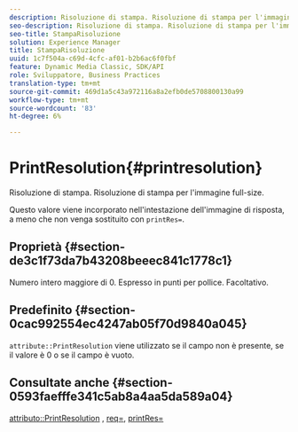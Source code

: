 ```yaml
---
description: Risoluzione di stampa. Risoluzione di stampa per l'immagine full-size.
seo-description: Risoluzione di stampa. Risoluzione di stampa per l'immagine full-size.
seo-title: StampaRisoluzione
solution: Experience Manager
title: StampaRisoluzione
uuid: 1c7f504a-c69d-4cfc-af01-b2b6ac6f0fbf
feature: Dynamic Media Classic, SDK/API
role: Sviluppatore, Business Practices
translation-type: tm+mt
source-git-commit: 469d1a5c43a972116a8a2efb0de5708800130a99
workflow-type: tm+mt
source-wordcount: '83'
ht-degree: 6%

---
```



# PrintResolution{#printresolution}

Risoluzione di stampa. Risoluzione di stampa per l&#39;immagine full-size.

Questo valore viene incorporato nell&#39;intestazione dell&#39;immagine di risposta, a meno che non venga sostituito con `printRes=`.

## Proprietà {#section-de3c1f73da7b43208beeec841c1778c1}

Numero intero maggiore di 0. Espresso in punti per pollice. Facoltativo.

## Predefinito {#section-0cac992554ec4247ab05f70d9840a045}

`attribute::PrintResolution` viene utilizzato se il campo non è presente, se il valore è 0 o se il campo è vuoto.

## Consultate anche {#section-0593faefffe341c5ab8a4aa5da589a04}

[attributo::PrintResolution](../../../../../../is-api/image-catalog/image-serving-api-ref/c-image-catalog-reference/c-attributes-reference/r-printresolution.md#reference-a53c6850077148c9bd88a8c5c1c400c5) ,  [req=](../../../../../../is-api/http-ref/image-serving-api-ref/c-http-protocol-reference/c-command-reference/r-req/r-req.md#reference-907cdb4a97034db7ad94695f25552e76),  [printRes=](../../../../../../is-api/http-ref/image-serving-api-ref/c-http-protocol-reference/c-command-reference/r-printres.md#reference-84f52afff4704c4b9d58e4bbbaea1491)
